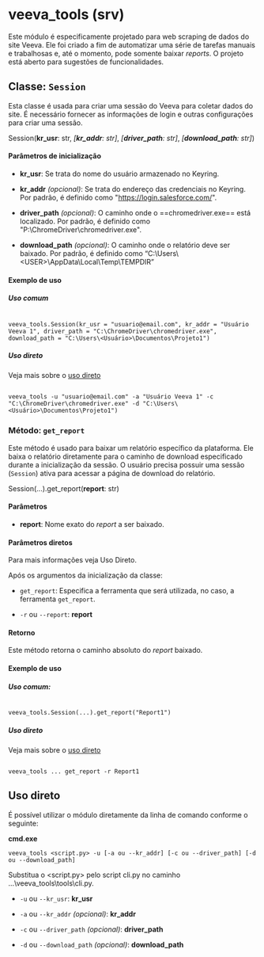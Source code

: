﻿# veeva_tools (srv)

  

Este módulo é especificamente projetado para web scraping de dados do site Veeva. Ele foi criado a fim de automatizar uma série de tarefas manuais e trabalhosas e, até o momento, pode somente baixar _reports_. O projeto está aberto para sugestões de funcionalidades.

  
  

## Classe: `Session`

  

Esta classe é usada para criar uma sessão do Veeva para coletar dados do site. É necessário fornecer as informações de login e outras configurações para criar uma sessão.

  

Session(**kr_usr**: str, _[**kr_addr**: str]_, _[**driver_path**: str]_, _[**download_path**: str]_)

  

#### Parâmetros de inicialização

  

-  **kr_usr**: Se trata do nome do usuário armazenado no Keyring.

-  **kr_addr**  _(opcional)_: Se trata do endereço das credenciais no Keyring. Por padrão, é definido como "https://login.salesforce.com/".

-  **driver_path**  _(opcional)_: O caminho onde o ==chromedriver.exe== está localizado. Por padrão, é definido como "P:\ChromeDriver\chromedriver.exe".

-  **download_path**  _(opcional)_: O caminho onde o relatório deve ser baixado. Por padrão, é definido como “C:\Users\\<USER\>\AppData\Local\Temp\TEMPDIR”

  

#### Exemplo de uso

##### Uso comum

```

veeva_tools.Session(kr_usr = "usuario@email.com", kr_addr = "Usuário Veeva 1", driver_path = "C:\ChromeDriver\chromedriver.exe", download_path = "C:\Users\<Usuário>\Documentos\Projeto1")

```

##### Uso direto

Veja mais sobre o [uso direto](##Uso-direto)

```

veeva_tools -u "usuario@email.com" -a "Usuário Veeva 1" -c "C:\ChromeDriver\chromedriver.exe" -d "C:\Users\<Usuário>\Documentos\Projeto1")

```

  

### Método: `get_report`

  

Este método é usado para baixar um relatório específico da plataforma. Ele baixa o relatório diretamente para o caminho de download especificado durante a inicialização da sessão. O usuário precisa possuir uma sessão (`Session`) ativa para acessar a página de download do relatório.

  

Session(...).get_report(**report**: str)

  

#### Parâmetros

-  **report**: Nome exato do _report_ a ser baixado.

  

#### Parâmetros diretos

Para mais informações veja Uso Direto.

  

Após os argumentos da inicialização da classe:

-  `get_report`: Especifica a ferramenta que será utilizada, no caso, a ferramenta `get_report`.

-  `-r` ou `--report`: **report**

  

#### Retorno

Este método retorna o caminho absoluto do _report_ baixado.

  

#### Exemplo de uso

##### Uso comum:

```

veeva_tools.Session(...).get_report("Report1")

```

##### Uso direto

Veja mais sobre o [uso direto](README.md##Uso-direto)

```

veeva_tools ... get_report -r Report1

```

  

## Uso direto

  

É possível utilizar o módulo diretamente da linha de comando conforme o seguinte:

  

**cmd.exe**


```veeva_tools <script.py> -u [-a ou --kr_addr] [-c ou --driver_path] [-d ou --download_path]```

  

Substitua o <script.py>  pelo  script  cli.py  no  caminho ...\veeva_tools\tools\cli.py.

  

-  `-u` ou `--kr_usr`: **kr_usr**

-  `-a` ou `--kr_addr`  _(opcional)_: **kr_addr**

-  `-c` ou `--driver_path` _(opcional)_: **driver_path**

-  `-d` ou `--download_path`  _(opcional)_: **download_path**